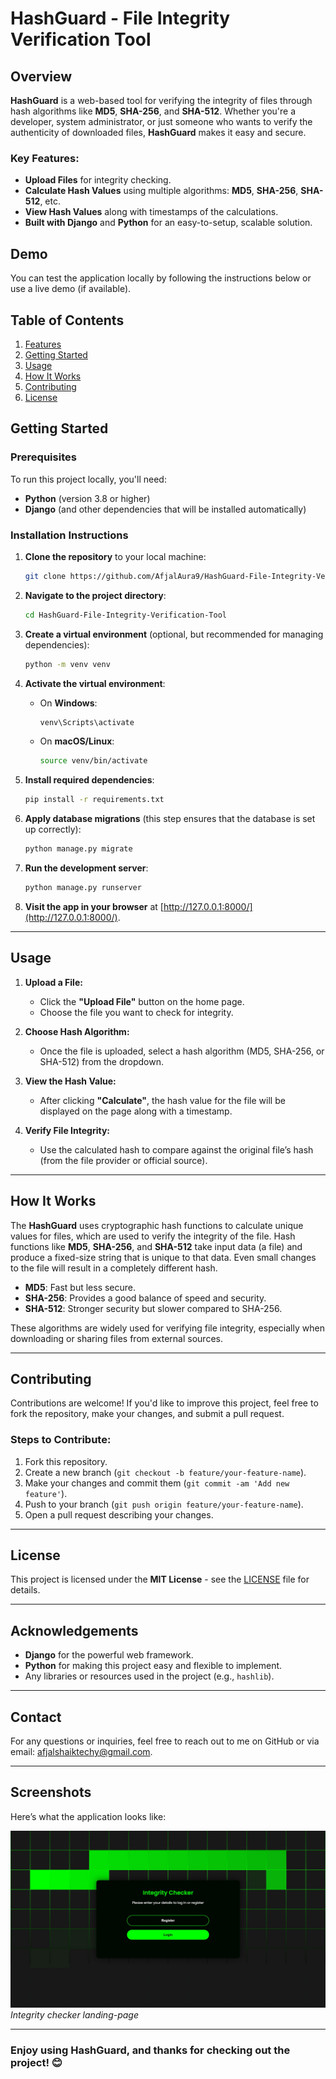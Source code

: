 # HashGuard - File Integrity Verification Tool

## Overview
**HashGuard** is a web-based tool for verifying the integrity of files through hash algorithms like **MD5**, **SHA-256**, and **SHA-512**. Whether you're a developer, system administrator, or just someone who wants to verify the authenticity of downloaded files, **HashGuard** makes it easy and secure.

### Key Features:
- **Upload Files** for integrity checking.
- **Calculate Hash Values** using multiple algorithms: **MD5**, **SHA-256**, **SHA-512**, etc.
- **View Hash Values** along with timestamps of the calculations.
- **Built with Django** and **Python** for an easy-to-setup, scalable solution.

## Demo
You can test the application locally by following the instructions below or use a live demo (if available).

## Table of Contents
1. [Features](#features)
2. [Getting Started](#getting-started)
3. [Usage](#usage)
4. [How It Works](#how-it-works)
5. [Contributing](#contributing)
6. [License](#license)

## Getting Started

### Prerequisites
To run this project locally, you'll need:
- **Python** (version 3.8 or higher)
- **Django** (and other dependencies that will be installed automatically)

### Installation Instructions

1. **Clone the repository** to your local machine:
    ```bash
    git clone https://github.com/AfjalAura9/HashGuard-File-Integrity-Verification-Tool.git
    ```

2. **Navigate to the project directory**:
    ```bash
    cd HashGuard-File-Integrity-Verification-Tool
    ```

3. **Create a virtual environment** (optional, but recommended for managing dependencies):
    ```bash
    python -m venv venv
    ```

4. **Activate the virtual environment**:
    - On **Windows**:
        ```bash
        venv\Scripts\activate
        ```
    - On **macOS/Linux**:
        ```bash
        source venv/bin/activate
        ```

5. **Install required dependencies**:
    ```bash
    pip install -r requirements.txt
    ```

6. **Apply database migrations** (this step ensures that the database is set up correctly):
    ```bash
    python manage.py migrate
    ```

7. **Run the development server**:
    ```bash
    python manage.py runserver
    ```

8. **Visit the app in your browser** at [http://127.0.0.1:8000/](http://127.0.0.1:8000/).

---

## Usage

1. **Upload a File:**
   - Click the **"Upload File"** button on the home page.
   - Choose the file you want to check for integrity.

2. **Choose Hash Algorithm:**
   - Once the file is uploaded, select a hash algorithm (MD5, SHA-256, or SHA-512) from the dropdown.

3. **View the Hash Value:**
   - After clicking **"Calculate"**, the hash value for the file will be displayed on the page along with a timestamp.

4. **Verify File Integrity:**
   - Use the calculated hash to compare against the original file’s hash (from the file provider or official source).

---

## How It Works

The **HashGuard** uses cryptographic hash functions to calculate unique values for files, which are used to verify the integrity of the file. Hash functions like **MD5**, **SHA-256**, and **SHA-512** take input data (a file) and produce a fixed-size string that is unique to that data. Even small changes to the file will result in a completely different hash.

- **MD5**: Fast but less secure.
- **SHA-256**: Provides a good balance of speed and security.
- **SHA-512**: Stronger security but slower compared to SHA-256.

These algorithms are widely used for verifying file integrity, especially when downloading or sharing files from external sources.

---

## Contributing

Contributions are welcome! If you'd like to improve this project, feel free to fork the repository, make your changes, and submit a pull request.

### Steps to Contribute:
1. Fork this repository.
2. Create a new branch (`git checkout -b feature/your-feature-name`).
3. Make your changes and commit them (`git commit -am 'Add new feature'`).
4. Push to your branch (`git push origin feature/your-feature-name`).
5. Open a pull request describing your changes.

---

## License

This project is licensed under the **MIT License** - see the [LICENSE](LICENSE) file for details.

---

## Acknowledgements
- **Django** for the powerful web framework.
- **Python** for making this project easy and flexible to implement.
- Any libraries or resources used in the project (e.g., `hashlib`).

---

## Contact

For any questions or inquiries, feel free to reach out to me on GitHub or via email: [afjalshaiktechy@gmail.com](mailto:afjalshaiktechy@gmail.com).

---

## Screenshots
Here’s what the application looks like:

![Screenshot 1](media/uploads/Integrity-checker-landing-page.jpg)
*Integrity checker landing-page*

---

### Enjoy using HashGuard, and thanks for checking out the project! 😊
